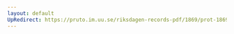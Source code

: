 ```yaml
---
layout: default
UpRedirect: https://pruto.im.uu.se/riksdagen-records-pdf/1869/prot-1869--fk--415.pdf
---
```

